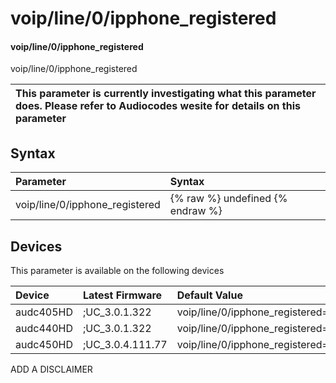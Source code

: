 ﻿---
description: voip/line/0/ipphone_registered
search: false
---

# voip/line/0/ipphone_registered

#### voip/line/0/ipphone_registered

voip/line/0/ipphone_registered


| This parameter is currently investigating what this parameter does. Please refer to Audiocodes wesite for details on this parameter | 
| :--- |

## Syntax
| Parameter | Syntax |
| :--- | :--- |
|voip/line/0/ipphone_registered | {% raw %} undefined {% endraw %}|

## Devices
This parameter is available on the following devices

| Device | Latest Firmware | Default Value |
|:---|:---|:---|
| audc405HD | ;UC_3.0.1.322 | voip/line/0/ipphone_registered=0 
| audc440HD | ;UC_3.0.1.322 | voip/line/0/ipphone_registered=0 
| audc450HD | ;UC_3.0.4.111.77 | voip/line/0/ipphone_registered=0 

ADD A DISCLAIMER
